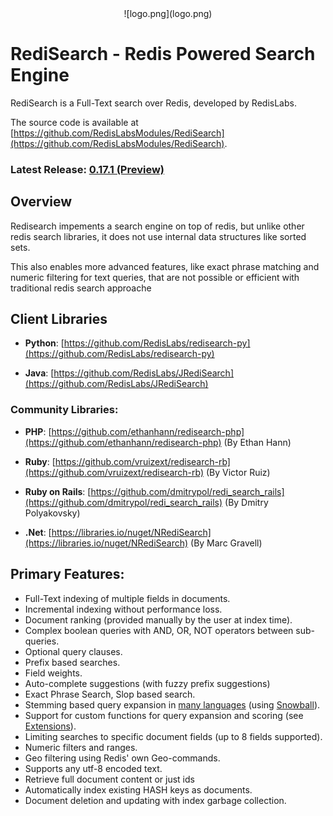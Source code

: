 <center>![logo.png](logo.png)</center>

# RediSearch - Redis Powered Search Engine

RediSearch is a Full-Text search over Redis, developed by RedisLabs. 

The source code is available at [https://github.com/RedisLabsModules/RediSearch](https://github.com/RedisLabsModules/RediSearch).

### Latest Release: [0.17.1 (Preview)](https://github.com/RedisLabsModules/RediSearch/releases/tag/v0.17.1)

## Overview

Redisearch impements a search engine on top of redis, but unlike other redis 
search libraries, it does not use internal data structures like sorted sets.

This also enables more advanced features, like exact phrase matching and numeric filtering for text queries, 
that are not possible or efficient with traditional redis search approache

## Client Libraries

* **Python**: [https://github.com/RedisLabs/redisearch-py](https://github.com/RedisLabs/redisearch-py)

* **Java**: [https://github.com/RedisLabs/JRediSearch](https://github.com/RedisLabs/JRediSearch)

### Community Libraries:

* **PHP**: [https://github.com/ethanhann/redisearch-php](https://github.com/ethanhann/redisearch-php) (By Ethan Hann)

* **Ruby**: [https://github.com/vruizext/redisearch-rb](https://github.com/vruizext/redisearch-rb) (By Victor Ruiz)

* **Ruby on Rails**: [https://github.com/dmitrypol/redi_search_rails](https://github.com/dmitrypol/redi_search_rails) (By Dmitry Polyakovsky)

* **.Net**: [https://libraries.io/nuget/NRediSearch](https://libraries.io/nuget/NRediSearch) (By Marc Gravell)

## Primary Features:

* Full-Text indexing of multiple fields in documents.
* Incremental indexing without performance loss.
* Document ranking (provided manually by the user at index time).
* Complex boolean queries with AND, OR, NOT operators between sub-queries.
* Optional query clauses.
* Prefix based searches.
* Field weights.
* Auto-complete suggestions (with fuzzy prefix suggestions)
* Exact Phrase Search, Slop based search.
* Stemming based query expansion in [many languages](/Stemming/) (using [Snowball](http://snowballstem.org/)).
* Support for custom functions for query expansion and scoring (see [Extensions](/Extensions)).
* Limiting searches to specific document fields (up to 8 fields supported).
* Numeric filters and ranges.
* Geo filtering using Redis' own Geo-commands. 
* Supports any utf-8 encoded text.
* Retrieve full document content or just ids
* Automatically index existing HASH keys as documents.
* Document deletion and updating with index garbage collection.


